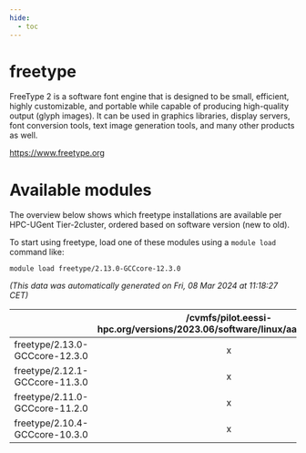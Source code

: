 ```yaml
---
hide:
  - toc
---
```


freetype
========


FreeType 2 is a software font engine that is designed to be small, efficient, highly customizable, and portable while capable of producing high-quality output (glyph images). It can be used in graphics libraries, display servers, font conversion tools, text image generation tools, and many other products as well.

https://www.freetype.org
# Available modules


The overview below shows which freetype installations are available per HPC-UGent Tier-2cluster, ordered based on software version (new to old).

To start using freetype, load one of these modules using a `module load` command like:

```shell
module load freetype/2.13.0-GCCcore-12.3.0
```

*(This data was automatically generated on Fri, 08 Mar 2024 at 11:18:27 CET)*  

| |/cvmfs/pilot.eessi-hpc.org/versions/2023.06/software/linux/aarch64/generic|/cvmfs/pilot.eessi-hpc.org/versions/2023.06/software/linux/aarch64/neoverse_n1|/cvmfs/pilot.eessi-hpc.org/versions/2023.06/software/linux/aarch64/neoverse_v1|/cvmfs/pilot.eessi-hpc.org/versions/2023.06/software/linux/x86_64/generic|/cvmfs/pilot.eessi-hpc.org/versions/2023.06/software/linux/x86_64/amd/zen2|/cvmfs/pilot.eessi-hpc.org/versions/2023.06/software/linux/x86_64/amd/zen3|/cvmfs/pilot.eessi-hpc.org/versions/2023.06/software/linux/x86_64/intel/haswell|/cvmfs/pilot.eessi-hpc.org/versions/2023.06/software/linux/x86_64/intel/skylake_avx512|
| :---: | :---: | :---: | :---: | :---: | :---: | :---: | :---: | :---: |
|freetype/2.13.0-GCCcore-12.3.0|x|x|x|x|x|x|x|x|
|freetype/2.12.1-GCCcore-11.3.0|x|x|x|x|x|x|x|x|
|freetype/2.11.0-GCCcore-11.2.0|x|x|x|x|x|x|x|x|
|freetype/2.10.4-GCCcore-10.3.0|x|x|x|x|x|x|x|x|
